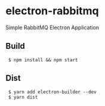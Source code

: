 # electron-rabbitmq
Simple RabbitMQ Electron Application

## Build

```
 $ npm install && npm start
```

## Dist

```
 $ yarn add electron-builder --dev
 $ yarn dist
```
